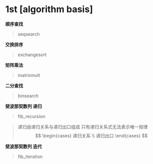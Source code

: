 # 1st [algorithm basis]

**顺序查找**

> seqsearch

**交换排序**

> exchangesort

**矩阵乘法**

> matrixmult

**二分查找**

> binsearch

**斐波那契数列 递归**

> fib_recursion

>递归由递归关系与递归出口组成
>只有递归关系式无法表示唯一规律
>$$
>\begin{cases} 递归关系 \\ 递归出口 \end{cases}
>$$

**斐波那契数列 迭代**

> fib_iteration